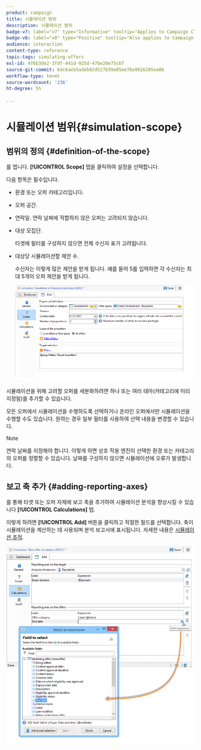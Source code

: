 ```yaml
---
product: campaign
title: 시뮬레이션 범위
description: 시뮬레이션 범위
badge-v7: label="v7" type="Informative" tooltip="Applies to Campaign Classic v7"
badge-v8: label="v8" type="Positive" tooltip="Also applies to Campaign v8"
audience: interaction
content-type: reference
topic-tags: simulating-offers
exl-id: 4f6b3de2-3fdf-441d-925d-476e20e75c6f
source-git-commit: 6dc6aeb5adeb82d527b39a05ee70a9926205ea0b
workflow-type: tm+mt
source-wordcount: '236'
ht-degree: 5%

---
```


# 시뮬레이션 범위{#simulation-scope}



## 범위의 정의 {#definition-of-the-scope}

를 엽니다. **[!UICONTROL Scope]** 탭을 클릭하여 설정을 선택합니다.

다음 항목은 필수입니다.

* 환경 또는 오퍼 카테고리입니다.
* 오퍼 공간.
* 연락일. 연락 날짜에 적합하지 않은 오퍼는 고려되지 않습니다.
* 대상 모집단.

   타겟에 필터를 구성하지 않으면 전체 수신자 표가 고려됩니다.

* 대상당 시뮬레이션할 제안 수.

   수신자는 이렇게 많은 제안을 받게 됩니다. 예를 들어 5를 입력하면 각 수신자는 최대 5개의 오퍼 제안을 받게 됩니다.

   ![](assets/offer_simulation_009.png)

시뮬레이션을 위해 고려할 오퍼를 세분화하려면 하나 또는 여러 테마(카테고리에 미리 지정됨)를 추가할 수 있습니다.

모든 오퍼에서 시뮬레이션을 수행하도록 선택하거나 온라인 오퍼에서만 시뮬레이션을 수행할 수도 있습니다. 원하는 경우 일부 필터를 사용하여 선택 내용을 변경할 수 있습니다.

>[!NOTE]
>
>연락 날짜를 지정해야 합니다. 이렇게 하면 상호 작용 엔진이 선택한 환경 또는 카테고리의 오퍼를 정렬할 수 있습니다. 날짜를 구성하지 않으면 시뮬레이션에 오류가 발생합니다.

## 보고 축 추가 {#adding-reporting-axes}

를 통해 타겟 또는 오퍼 자체에 보고 축을 추가하여 시뮬레이션 분석을 향상시킬 수 있습니다 **[!UICONTROL Calculations]** 탭.

이렇게 하려면 **[!UICONTROL Add]** 버튼을 클릭하고 적절한 필드를 선택합니다. 축이 시뮬레이션을 계산하는 데 사용되며 분석 보고서에 표시됩니다. 자세한 내용은 [시뮬레이션 추적](../../interaction/using/simulation-tracking.md).

![](assets/offer_simulation_011.png)
